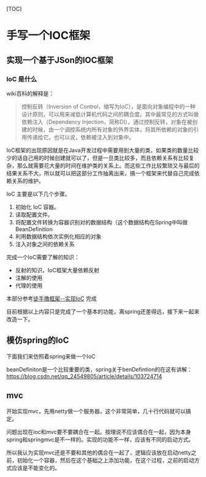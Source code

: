 [TOC]
# 手写一个IOC框架

## 实现一个基于JSon的IOC框架

### IoC 是什么
wiki百科的解释是：

> 控制反转（Inversion of Control，缩写为IoC），是面向对象编程中的一种设计原则，可以用来减低计算机代码之间的耦合度。其中最常见的方式叫做依赖注入（Dependency Injection，简称DI）。通过控制反转，对象在被创建的时候，由一个调控系统内所有对象的外界实体，将其所依赖的对象的引用传递给它。也可以说，依赖被注入到对象中。

IoC框架的出现原因就是在Java开发过程中需要用到大量的类，如果类的数量比较少的话自己用的时候创建就可以了，但是一旦类比较多，而且依赖关系有比较复杂，那么就需要花大量的时间在维护类的关系上。而这些工作比较繁琐又与最后的结果关系不大，所以就可以把这部分工作抽离出来，搞一个框架来代替自己完成依赖关系的维护。

IoC 主要是以下几个步骤。

1. 初始化 IoC 容器。
2. 读取配置文件。
3. 将配置文件转换为容器识别对的数据结构（这个数据结构在Spring中叫做 BeanDefinition
4. 利用数据结构依次实例化相应的对象
5. 注入对象之间的依赖关系

完成一个IoC需要了解的知识：

- 反射的知识，IoC框架大量依赖反射
- 注解的使用
- 代理的使用

本部分参考[徒手撸框架--实现IoC](https://www.xilidou.com/2018/01/08/spring-ioc/) 完成

目前根据以上内容只是完成了一个基本的功能，离spring还差得远，接下来一起来改造一下。

## 模仿spring的IoC

下面我们来仿照着spring来做一个IoC

beanDefiniton是一个比较重要的类，spring关于benDefintion的在这有讲解：https://blog.csdn.net/qq_24549805/article/details/103724714



## mvc

开始实现mvc，先用netty做一个服务器，这个非常简单，几十行代码就可以搞定。

问题出现在ioc和mvc要不要耦合在一起。按理说不应该偶合在一起，因为本身spring和springmvc是不一样的。实现的功能不一样，应该有不同的启动方式。

所以我认为实现mvc还是不要和其他的偶合在一起了，逻辑应该放在启动netty之前，初始化一个容器，然后在这个基础之上添加功能，在这个过程，之前的启动方式应该是不能变化的。